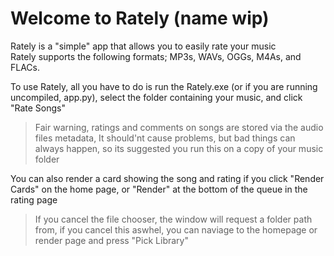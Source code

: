 # Welcome to Rately (name wip)
Rately is a "simple" app that allows you to easily rate your music  
Rately supports the following formats; MP3s, WAVs, OGGs, M4As, and FLACs.  

To use Rately, all you have to do is run the Rately.exe (or if you are running uncompiled, app.py), select the folder containing your music, and click "Rate Songs"  
> Fair warning, ratings and comments on songs are stored via the audio files metadata, It should'nt cause problems, but bad things can always happen, so its suggested you run this on a copy of your music folder  

You can also render a card showing the song and rating if you click "Render Cards" on the home page, or "Render" at the bottom of the queue in the rating page  

> If you cancel the file chooser, the window will request a folder path from, if you cancel this aswhel, you can naviage to the homepage or render page and press "Pick Library"